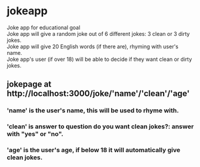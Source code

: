 # jokeapp
Joke app for educational goal\
Joke app will give a random joke out of 6 different jokes: 3 clean or 3 dirty jokes. \
Joke app will give 20 English words (if there are), rhyming with user's name.\
Joke app's user (if over 18) will be able to decide if they want clean or dirty jokes. 

## jokepage at http://localhost:3000/joke/'name'/'clean'/'age'
### 'name' is the user's name, this will be used to rhyme with.
### 'clean' is answer to question do you want clean jokes?: answer with "yes" or "no".
### 'age' is the user's age, if below 18 it will automatically give clean jokes.





